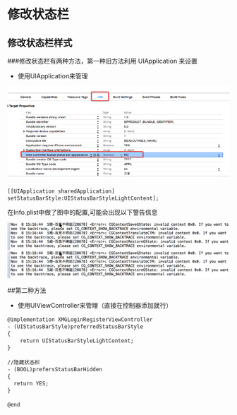 # 修改状态栏

## 修改状态栏样式

###修改状态栏有两种方法，第一种旧方法利用 UIApplication 来设置 
- 使用UIApplication来管理


![](Snip20151108_152.png)
```objc
[[UIApplication sharedApplication] setStatusBarStyle:UIStatusBarStyleLightContent];
```
在Info.plist中做了图中的配置,可能会出现以下警告信息

![](Snip20151108_153.png)
![](Snip20151108_153.png)


##第二种方法
- 使用UIViewController来管理（直接在控制器添加就行）

```objc
@implementation XMGLoginRegisterViewController
- (UIStatusBarStyle)preferredStatusBarStyle
{
    return UIStatusBarStyleLightContent;
}

//隐藏状态栏
- (BOOL)prefersStatusBarHidden
{
  return YES;
}

@end
```